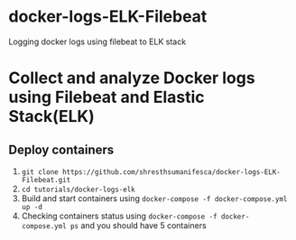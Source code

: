 # docker-logs-ELK-Filebeat
Logging docker logs using filebeat to ELK stack


# Collect and analyze Docker logs using Filebeat and Elastic Stack(ELK)



 ## Deploy containers
 
 1. `git clone https://github.com/shresthsumanifesca/docker-logs-ELK-Filebeat.git`
 2. `cd tutorials/docker-logs-elk`
 3. Build and start containers using `docker-compose -f docker-compose.yml up -d`
 4. Checking containers status using `docker-compose -f docker-compose.yml ps` and you should have 5 containers
 